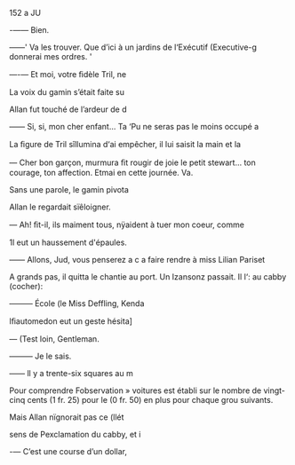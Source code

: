 152 a JU

-—— Bien.

——' Va les trouver. Que d’ici à un
jardins de l‘Exécutif (Executive-g
donnerai mes ordres. '

—-— Et moi, votre ﬁdèle Tril, ne

La voix du gamin s’était faite su

Allan fut touché de l’ardeur de d

—— Si, si, mon cher enfant... Ta
‘Pu ne seras pas le moins occupé a

La ﬁgure de Tril sîllumina d‘ai
empêcher, il lui saisit la main et la

— Cher bon garçon, murmura
ﬁt rougir de joie le petit stewart...
ton courage, ton affection. Etmai
en cette journée. Va.

Sans une parole, le gamin pivota

Allan le regardait sïêloigner.

— Ah! ﬁt-il, ils maiment tous,
nÿaident à tuer mon coeur, comme

1l eut un haussement d'épaules.

—— Allons, Jud, vous penserez a c
a faire rendre à miss Lilian Pariset

A grands pas, il quitta le chantie
au port. Un Izansonz passait. Il l‘:
au cabby (cocher):

——— École (le Miss Deffling, Kenda

lﬁautomedon eut un geste hésita]

— (Test loin, Gentleman.

——— Je le sais.

—— ll y a trente-six squares au m

Pour comprendre Fobservation »
voitures est établi sur le nombre de
vingt-cinq cents (1 fr. 25) pour le
(0 fr. 50) en plus pour chaque grou
suivants.

Mais Allan nïgnorait pas ce (llét

sens de Pexclamation du cabby, et i

-— C’est une course d’un dollar,


